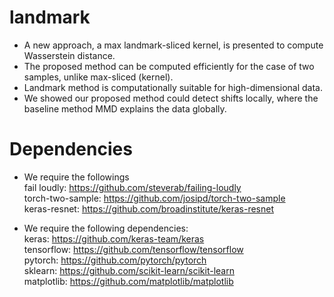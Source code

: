 # landmark


* A new approach, a max landmark-sliced kernel, is presented to compute Wasserstein distance. 
* The proposed method can be computed efficiently for the case of two samples, unlike max-sliced (kernel).
* Landmark method is computationally suitable for high-dimensional data.
* We showed our proposed method could detect shifts locally, where the baseline method MMD explains the data globally. 


# Dependencies

* We require the followings<br>
fail loudly: https://github.com/steverab/failing-loudly<br>
torch-two-sample: https://github.com/josipd/torch-two-sample<br>
keras-resnet: https://github.com/broadinstitute/keras-resnet<br>



* We require the following dependencies:<br>
keras: https://github.com/keras-team/keras<br>
tensorflow: https://github.com/tensorflow/tensorflow<br>
pytorch: https://github.com/pytorch/pytorch<br>
sklearn: https://github.com/scikit-learn/scikit-learn<br>
matplotlib: https://github.com/matplotlib/matplotlib
